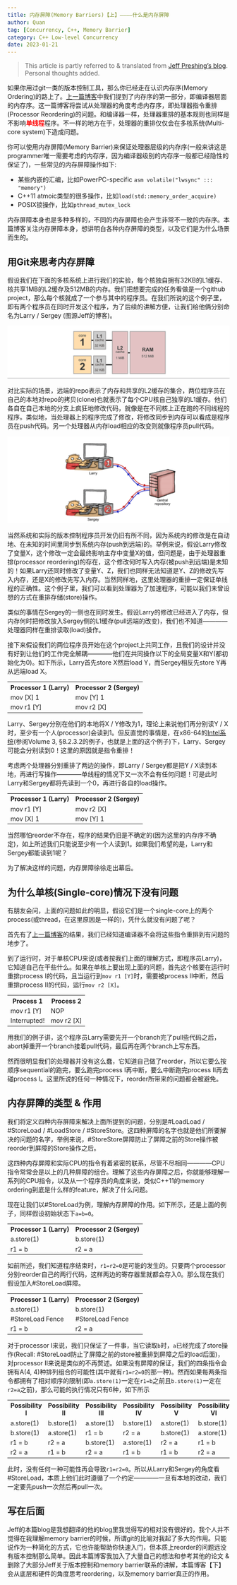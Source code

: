 ```yaml
---
title: 内存屏障(Memory Barriers)【上】————什么是内存屏障
author: Quan
tag: [Concurrency, C++, Memory Barrier]
category: C++ Low-level Concurrency
date: 2023-01-21
---
```


> This article is partly referred to & translated from [Jeff Preshing’s blog](https://preshing.com/20120710/memory-barriers-are-like-source-control-operations/). Personal thoughts added.

如果你用过git一类的版本控制工具，那么你已经走在认识内存序(Memory Ordering)的路上了。[上一篇博客](https://chocho-quan.github.io/2022/11/17/compiler-reordering/)中我们提到了内存序的第一部分，即编译器层面的内存序。这一篇博客将尝试从处理器的角度考虑内存序，即处理器指令重排(Processor Reordering)的问题。和编译器一样，处理器重排的基本规则也同样是不影响<font color=red><b>单线程</b></font>程序。不一样的地方在于，处理器的重排仅仅会在多核系统(Multi-core system)下造成问题。

你可以使用内存屏障(Memory Barrier)来保证处理器层级的内存序(一般来讲这是programmer唯一需要考虑的内存序，因为编译器级别的内存序一般都已经隐性的保证了)，一些常见的内存屏障操作如下:

- 某些内嵌的汇编，比如PowerPC-specific `asm volatile("lwsync" ::: "memory")`
- C++11 atmoic类型的很多操作，比如`load(std::memory_order_acquire)`
- POSIX锁操作，比如`pthread_mutex_lock`

内存屏障本身也是多种多样的，不同的内存屏障也会产生非常不一致的内存序。本篇博客关注内存屏障本身，想讲明白各种内存屏障的类型，以及它们是为什么场景而生的。

## 用Git来思考内存屏障

假设我们在下面的多核系统上进行我们的实验，每个核独自拥有32KB的L1缓存、核共享1MB的L2缓存及512MB的内存。我们把想要完成的任务看做是一个github project，那么每个核就成了一个参与其中的程序员。在我们所说的这个例子里，即有两个程序员在同时开发这个程序，为了后续的讲解方便，让我们给他俩分别命名为Larry / Sergey (图源Jeff的博客)。

![](images/sys.png)

对比实际的场景，远端的repo表示了内存和共享的L2缓存的集合，两位程序员在自己的本地对repo的拷贝(clone)也就表示了每个CPU核自己独享的L1缓存。他们各自在自己本地的分支上疯狂地修改代码，就像是在不同核上正在跑的不同线程的程序。类似地，当处理器上的程序完成了修改，将修改同步到内存可以看成是程序员在push代码。另一个处理器从内存load相应的改变则就像程序员pull代码。

![](images/ls.png)

当然系统和实际的版本控制程序员开发仍旧有所不同，因为系统内的修改是在自动地、在未知的时间里同步到系统内存(push到远端)的。举例来说，假设Larry修改了变量X，这个修改一定会最终影响主存中变量X的值，但问题是，由于处理器重排(processor reordering)的存在，这个修改何时写入内存(被push到远端)是未知的！如果Larry还同时修改了变量Y、Z，我们也同样无法知道是Y、Z的修改先写入内存，还是X的修改先写入内存。当然同样地，这里处理器的重排一定保证单线程的正确性。这个例子里，我们可以看到处理器为了加速程序，可能以我们未曾设想的方式在重排存储(store)操作。

类似的事情在Sergey的一侧也在同时发生。假设Larry的修改已经进入了内存，但内存何时把修改放入Sergey侧的L1缓存(pull远端的改变)，我们也不知道————处理器同样在重排读取(load)操作。

接下来假设我们的两位程序员开始在这个project上共同工作，且我们的设计并没有好到让他们的工作完全解耦————他们在共同操作以下的全局变量X和Y(都初始化为0)。如下所示，Larry首先store X然后load Y，而Sergey相反先store Y再从远端load X。

<table margin-left="auto", margin-right="auto", text-align="center">
  <tr>
    <th>Processor 1 (Larry)</th>
    <th>Processor 2 (Sergey)</th>
  </tr>
  <tr>
    <td>mov [X] 1</td>
    <td>mov [Y] 1</td>
  </tr>
  <tr>
    <td>mov r1 [Y]</td>
    <td>mov r2 [X]</td>
  </tr>
</table>

Larry、Sergey分别在他们的本地将X / Y修改为1，理论上来说他们再分别读Y / X时，至少有一个人(processor)会读到1。但反直觉的事情是，在x86-64的[Intel系统](https://www.intel.com/content/www/us/en/developer/articles/technical/intel-sdm.html)(参阅Volume 3, §8.2.3.2的例子，也就是上面的这个例子)下，Larry、Sergey可能会分别读到0！这里的原因就是指令重排！

考虑两个处理器分别重排了两边的操作，即Larry / Sergey都是把Y / X读到本地，再进行写操作————单线程的情况下又一次不会有任何问题！可是此时Larry和Sergey都将先读到一个0，再进行各自的load操作。

<table margin-left="auto", margin-right="auto", text-align="center">
  <tr>
    <th>Processor 1 (Larry)</th>
    <th>Processor 2 (Sergey)</th>
  </tr>
  <tr>
    <td>mov r1 [Y]</td>
    <td>mov r2 [X]</td>
  </tr>
  <tr>
    <td>mov [X] 1</td>
    <td>mov [Y] 1</td>
  </tr>
</table>

当然哪怕reorder不存在，程序的结果仍旧是不确定的(因为这里的内存序不确定)，如上所述我们只能说至少有一个人读到1。如果我们希望的是，Larry和Sergey都能读到1呢？

为了解决这样的问题，内存屏障徐徐走出幕后。

## 为什么单核(Single-core)情况下没有问题

有朋友会问，上面的问题如此的明显，假设它们是一个single-core上的两个process(或thread，在这里原因是一样的)，凭什么就没有问题了呢？

首先有了[上一篇博客](https://chocho-quan.github.io/2022/11/17/compiler-reordering/)的结果，我们已经知道编译器不会将这些指令重排到有问题的地步了。

到了运行时，对于单核CPU来说(或者按我们上面的理解方式，即程序员Larry)，它知道自己在干些什么。如果在单核上要出现上面的问题，首先这个核要在运行时重排process I的代码，且当运行到`mov r1 [Y]`时，需要被process II中断，然后重排process II的代码，运行`mov r2 [X]`。

<table margin-left="auto", margin-right="auto", text-align="center">
  <tr>
    <th>Process 1</th>
    <th>Process 2</th>
  </tr>
  <tr>
    <td>mov r1 [Y]</td>
    <td>NOP</td>
  </tr>
  <tr>
    <td>Interrupted!</td>
    <td>mov r2 [X]</td>
  </tr>
</table>

用我们的例子讲，这个程序员Larry需要先开一个branch完了pull些代码之后，abort掉重开一个branch接着pull代码，最后再在两个branch上写东西。

然而很明显我们的处理器并没有这么蠢，它知道自己做了reorder，所以它要么按顺序sequential的跑完，要么跑完process I再中断，要么中断跑完process II再去碰process I。这里所说的任何一种情况下，reorder所带来的问题都会被避免。

## 内存屏障的类型 & 作用

我们将定义四种内存屏障来解决上面所提到的问题，分别是#LoadLoad / #StoreLoad / #LoadStore / #StoreStore。这四种屏障的名字也就是他们所要解决的问题的名字，举例来说，#StoreStore屏障防止了屏障之前的Store操作被reorder到屏障的Store操作之后。

这四种内存屏障和实际CPU的指令有着紧密的联系，尽管不尽相同————CPU指令常常会是以上的几种屏障的组合。理解了这些内存屏障之后，你就能够理解一系列的CPU指令，以及从一个程序员的角度来说，类似C++11的memory ordering到底是什么样的feature，解决了什么问题。

现在让我们以#StoreLoad为例，理解内存屏障的作用。如下所示，还是上面的例子，同样假设初始状态下`a=b=0`。

<table margin-left="auto", margin-right="auto", text-align="center">
  <tr>
    <th>Processor 1 (Larry)</th>
    <th>Processor 2 (Sergey)</th>
  </tr>
  <tr>
    <td>a.store(1)</td>
    <td>b.store(1)</td>
  </tr>
  <tr>
    <td>r1 = b</td>
    <td>r2 = a</td>
  </tr>
</table>

如前所述，我们知道程序结束时，`r1=r2=0`是可能的发生的。只要两个processor分别reorder自己的两行代码，这样两边的寄存器里就都会存入0。那么现在我们假设加入#StoreLoad屏障。

<table margin-left="auto", margin-right="auto", text-align="center">
  <tr>
    <th>Processor 1 (Larry)</th>
    <th>Processor 2 (Sergey)</th>
  </tr>
  <tr>
    <td>a.store(1)</td>
    <td>b.store(1)</td>
  </tr>
  <tr>
    <td>#StoreLoad Fence</td>
    <td>#StoreLoad Fence</td>
  </tr>
  <tr>
    <td>r1 = b</td>
    <td>r2 = a</td>
  </tr>
</table>

对于processor I来说，我们只保证了一件事，当它读取`b`时，`a`已经完成了store操作(Recall: #StoreLoad防止了屏障之前的store被重排到屏障之后的load后面)，对processor II来说是类似的不再赘述。如果没有屏障的保证，我们的四条指令会拥有A(4, 4)种排列组合的可能性(其中就有`r1=r2=0`的那一种)。然而如果每两条指令都拥有了相对顺序的限制(即`a.store(1)`一定在`r1=b`之前且`b.store(1)`一定在`r2=a`之前)，那么可能的执行情况只有6种，如下所示

<table margin-left="auto", margin-right="auto", text-align="center">
  <tr>
    <th>Possibility I</th>
    <th>Possibility II</th>
    <th>Possibility III</th>
    <th>Possibility IV</th>
    <th>Possibility V</th>
    <th>Possibility VI</th>
  </tr>
  <tr>
    <td>a.store(1)</td>
    <td>b.store(1)</td>
    <td>a.store(1)</td>
    <td>b.store(1)</td>
    <td>a.store(1)</td>
    <td>b.store(1)</td>
  </tr>
  <tr>
    <td>b.store(1)</td>
    <td>a.store(1)</td>
    <td>r1 = b</td>
    <td>r2 = a</td>
    <td>b.store(1)</td>
    <td>a.store(1)</td>
  </tr>
  <tr>
    <td>r1 = b</td>
    <td>r2 = a</td>
    <td>b.store(1)</td>
    <td>a.store(1)</td>
    <td>r2 = a</td>
    <td>r1 = b</td>
  </tr>
  <tr>
    <td>r2 = a</td>
    <td>r1 = b</td>
    <td>r2 = a</td>
    <td>r1 = b</td>
    <td>r1 = b</td>
    <td>r2 = a</td>
  </tr>
</table>

此时，没有任何一种可能性再会导致`r1=r2=0`。所以从Larry和Sergey的角度看#StoreLoad，本质上他们此时遵循了一个约定————一旦有本地的改动，我们一定要先push一次然后再pull一次。

## 写在后面

Jeff的本篇blog是我想翻译的他的blog里我觉得写的相对没有很好的，我个人并不觉得在我理解memory barrier的时候，所谓git的比喻对我起了多大的作用。只能说作为一种简化的方式，它也许能帮助你快速入门，但本质上reorder的问题远没有版本控制那么简单。因此本篇博客我加入了大量自己的想法和参考其他的论文 & 删除了大部分Jeff关于版本控制和memory barrier联系的讲解，本篇博客【下】会从底层和硬件的角度思考reordering，以及memory barrier真正的作用。
